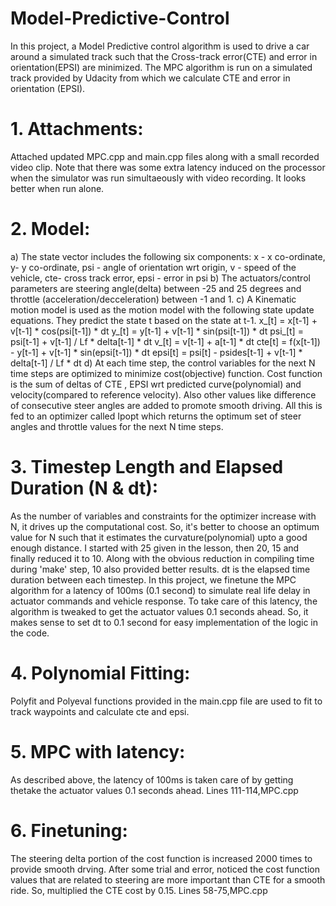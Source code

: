 # Model-Predictive-Control

In this project, a Model Predictive control algorithm is used to drive a car around a
simulated track such that the Cross-track error(CTE) and error in orientation(EPSI)
are minimized.
The MPC algorithm is run on a simulated track provided by Udacity from which we
calculate CTE and error in orientation (EPSI).

# 1. Attachments: 
Attached updated MPC.cpp and main.cpp files along with a small
recorded video clip. Note that there was some extra latency induced on the
processor when the simulator was run simultaeously with video recording. It looks
better when run alone.

# 2. Model:
a) The state vector includes the following six components:
x - x co-ordinate, y- y co-ordinate, psi - angle of orientation wrt origin, v - speed of
the vehicle, cte- cross track error, epsi - error in psi
b) The actuators/control parameters are steering angle(delta) between -25 and 25
degrees and throttle (acceleration/decceleration) between -1 and 1.
c) A Kinematic motion model is used as the motion model with the following state
update equations. They predict the state t based on the state at t-1.
x_[t] = x[t-1] + v[t-1] * cos(psi[t-1]) * dt
y_[t] = y[t-1] + v[t-1] * sin(psi[t-1]) * dt
psi_[t] = psi[t-1] + v[t-1] / Lf * delta[t-1] * dt
v_[t] = v[t-1] + a[t-1] * dt
cte[t] = f(x[t-1]) - y[t-1] + v[t-1] * sin(epsi[t-1]) * dt
epsi[t] = psi[t] - psides[t-1] + v[t-1] * delta[t-1] / Lf * dt
d) At each time step, the control variables for the next N time steps are optimized
to minimize cost(objective) function. Cost function is the sum of deltas of CTE ,
EPSI wrt predicted curve(polynomial) and velocity(compared to reference
velocity). Also other values like difference of consecutive steer angles are added to
promote smooth driving. All this is fed to an optimizer called Ipopt which returns
the optimum set of steer angles and throttle values for the next N time steps.

# 3. Timestep Length and Elapsed Duration (N & dt):
As the number of variables and constraints for the optimizer increase with N, it
drives up the computational cost. So, it's better to choose an optimum value for N
such that it estimates the curvature(polynomial) upto a good enough distance. I
started with 25 given in the lesson, then 20, 15 and finally reduced it to 10. Along
with the obvious reduction in compiling time during 'make' step, 10 also provided
better results.
dt is the elapsed time duration between each timestep. In this project, we
finetune the MPC algorithm for a latency of 100ms (0.1 second) to simulate real
life delay in actuator commands and vehicle response. To take care of this latency,
the algorithm is tweaked to get the actuator values 0.1 seconds ahead. So, it
makes sense to set dt to 0.1 second for easy implementation of the logic in the
code.

# 4. Polynomial Fitting:
Polyfit and Polyeval functions provided in the main.cpp file are used to fit to track
waypoints and calculate cte and epsi.

# 5. MPC with latency:
As described above, the latency of 100ms is taken care of by getting thetake the
actuator values 0.1 seconds ahead. Lines 111-114,MPC.cpp

# 6. Finetuning:
The steering delta portion of the cost function is increased 2000 times to provide
smooth drving. After some trial and error, noticed the cost function values that
are related to steering are more important than CTE for a smooth ride. So,
multiplied the CTE cost by 0.15. Lines 58-75,MPC.cpp
